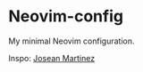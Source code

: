 # Neovim-config

My minimal Neovim configuration.  

Inspo: [Josean Martinez](https://www.youtube.com/watch?v=6pAG3BHurdM)
